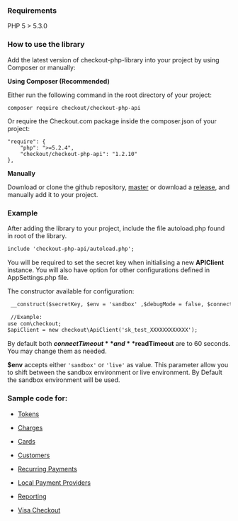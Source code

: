 ### Requirements

PHP 5 > 5.3.0

### How to use the library

Add the latest version of checkout-php-library into your project by using Composer or manually:

__Using Composer (Recommended)__

Either run the following command in the root directory of your project:
```
composer require checkout/checkout-php-api
```

Or require the Checkout.com package inside the composer.json of your project:
```
"require": {
    "php": ">=5.2.4",
    "checkout/checkout-php-api": "1.2.10"
},
```
__Manually__

Download or clone the github repository, [master](https://github.com/checkout/checkout-php-library/archive/master.zip) or download a [release](https://github.com/checkout/checkout-php-library/releases), and manually add it to your project.

### Example

After adding the library to your project, include the file autoload.php found in root of the library.
```html
include 'checkout-php-api/autoload.php';
```
You will be required to set the secret key when initialising a new **APIClient** instance. You will also have option for other configurations defined in AppSettings.php file. 

The constructor available for configuration:
```html
 __construct($secretKey, $env = 'sandbox' ,$debugMode = false, $connectTimeout = 60, $readTimeout =60)

 //Example:
use com\checkout;
$apiClient = new checkout\ApiClient('sk_test_XXXXXXXXXXXX');
```
By default both **$connectTimeout** and **$readTimeout** are to 60 seconds. You may change them as needed.

**$env** accepts either `'sandbox'` or `'live'` as value.  This parameter allow you to shift between the sandbox environment or live environment. By Default the sandbox environment will be used. 

### Sample code for:

  - [Tokens](https://github.com/checkout/checkout-php-library/wiki/Tokens)
  
  - [Charges](https://github.com/checkout/checkout-php-library/wiki/Charges)
  
  - [Cards](https://github.com/checkout/checkout-php-library/wiki/Cards)
  
  - [Customers](https://github.com/checkout/checkout-php-library/wiki/Customers)

  - [Recurring Payments](https://github.com/checkout/checkout-php-library/wiki/RecurringPayments)
  
  - [Local Payment Providers](https://github.com/checkout/checkout-php-library/wiki/lpp)

  - [Reporting](https://github.com/checkout/checkout-php-library/wiki/Reporting)

  - [Visa Checkout](https://github.com/checkout/checkout-php-library/wiki/VisaCheckout)
